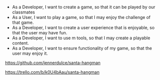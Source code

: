 - As a Developer, I want to create a game, so that it can be played by our classmates
- As a User, I want to play a game, so that I may enjoy the challenge of that game.
- As a Developer, I want to create a user experience that is enjoyable, so that the user may have fun.
- As a Developer, I want to use m tools, so that I may create a playable content.
- As a Developer, I want to ensure functionality of my game, so that the user may enjoy it.

https://github.com/jennerdulce/santa-hangman

https://trello.com/b/k0U4bAau/santa-hangman

